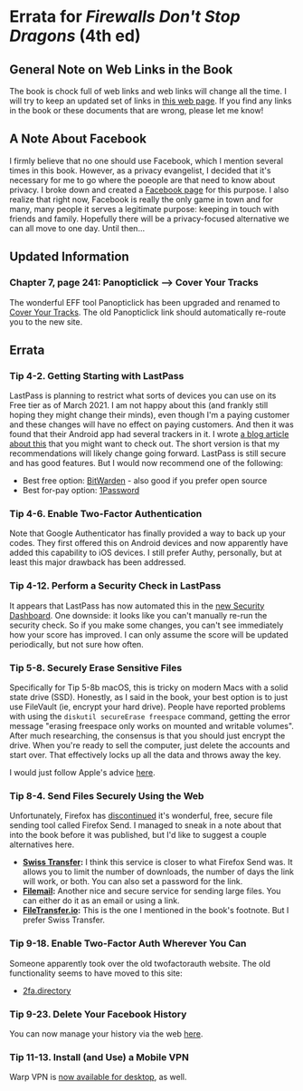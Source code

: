# Errata for *Firewalls Don't Stop Dragons* (4th ed)


## General Note on Web Links in the Book

The book is chock full of web links and web links will change all the time. I will try to keep an updated set of links in [this web page](https://firewallsdontstopdragons.com/book-links-v4/). If you find any links in the book or these documents that are wrong, please let me know!

## A Note About Facebook

I firmly believe that no one should use Facebook, which I mention several times in this book. However, as a privacy evangelist, I decided that it's necessary for me to go where the poeople are that need to know about privacy. I broke down and created a [Facebook page](https://www.facebook.com/Firewalls-Dont-Stop-Dragons-105005911488731) for this purpose. I also realize that right now, Facebook is really the only game in town and for many, many people it serves a legitimate purpose: keeping in touch with friends and family. Hopefully there will be a privacy-focused alternative we can all move to one day. Until then...

## Updated Information

### Chapter 7, page 241: Panopticlick --> Cover Your Tracks

The wonderful EFF tool Panopticlick has been upgraded and renamed to [Cover Your Tracks](https://coveryourtracks.eff.org/). The old Panopticlick link
should automatically re-route you to the new site.

## Errata

### Tip 4-2. Getting Starting with LastPass

LastPass is planning to restrict what sorts of devices you can use on its Free tier as of March 2021. I am not happy about this (and frankly still hoping they might change their minds), even though I'm a paying customer and these changes will have no effect on paying customers. And then it was found that their Android app had several trackers in it. I wrote [a blog article about this](https://firewallsdontstopdragons.com/moving-to-bitwarden/) that you might want to check out. The short version is that my recommendations will likely change going forward. LastPass is still secure and has good features. But I would now recommend one of the following:

* Best free option: [BitWarden](https://bitwarden.com/) - also good if you prefer open source
* Best for-pay option: [1Password](https://1password.com/)

### Tip 4-6. Enable Two-Factor Authentication

Note that Google Authenticator has finally provided a way to back up your codes. They first offered this on Android devices and now apparently have added this capability to iOS devices. I still prefer Authy, personally, but at least this major drawback has been addressed.

### Tip 4-12. Perform a Security Check in LastPass

It appears that LastPass has now automated this in the [new Security Dashboard](https://blog.lastpass.com/2020/08/new-lastpass-security-dashboard-and-dark-web-monitoring-now-available/). One downside: it looks like you can't manually re-run the security check. So if you make some changes, you can't see immediately how your score has improved. I can only assume the score will be updated periodically, but not sure how often.

### Tip 5-8. Securely Erase Sensitive Files 

Specifically for Tip 5-8b macOS, this is tricky on modern Macs with a solid state drive (SSD). Honestly, as I said in the book, your best option is to just use FileVault (ie, encrypt your hard drive). People have reported problems with using the `diskutil secureErase freespace` command, getting the error message "erasing freespace only works on mounted and writable volumes". After much researching, the consensus is that you should just encrypt the drive. When you're ready to sell the computer, just delete the accounts and start over. That effectively locks up all the data and throws away the key.

I would just follow Apple's advice [here](https://support.apple.com/en-us/HT208496).

### Tip 8-4. Send Files Securely Using the Web

Unfortunately, Firefox has [discontinued](https://blog.mozilla.org/blog/2020/09/17/update-on-firefox-send-and-firefox-notes/) it's wonderful, free, secure file sending tool called Firefox Send. I managed to sneak in a note about that into the book before it was published, but I'd like to suggest a couple alternatives here.

* **[Swiss Transfer](https://www.swisstransfer.com/en):** I think this service is closer to what Firefox Send was. It allows you to limit the number of downloads, the number of days the link will work, or both. You can also set a password for the link.
* **[Filemail](https://www.filemail.com/):** Another nice and secure service for sending large files. You can either do it as an email or using a link.
* **[FileTransfer.io](https://filetransfer.io/):** This is the one I mentioned in the book's footnote. But I prefer Swiss Transfer.

### Tip 9-18. Enable Two-Factor Auth Wherever You Can

Someone apparently took over the old twofactorauth website. The old functionality seems to have moved to this site:

* [2fa.directory](https://2fa.directory/)

### Tip 9-23. Delete Your Facebook History

You can now manage your history via the web [here](https://www.facebook.com/help/504765303045427/manage-what-you've-shared/).

### Tip 11-13. Install (and Use) a Mobile VPN

Warp VPN is [now available for desktop](https://blog.cloudflare.com/warp-for-desktop/), as well.



